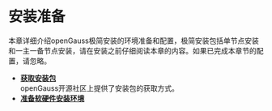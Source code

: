 # 安装准备

本章详细介绍openGauss极简安装的环境准备和配置，极简安装包括单节点安装和一主一备节点安装，请在安装之前仔细阅读本章的内容。如果已完成本章节的配置，请忽略。

-   **[获取安装包](获取安装包.md)**  
openGauss开源社区上提供了安装包的获取方式。
-   **[准备软硬件安装环境](准备软硬件安装环境.md)**  